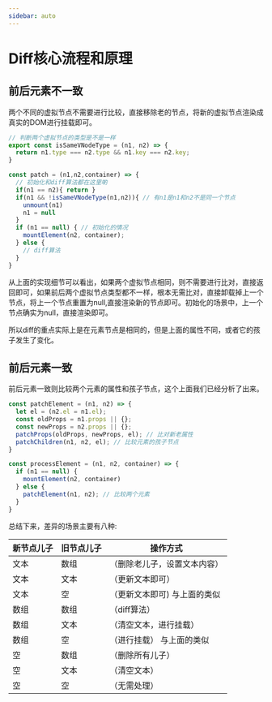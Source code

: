```yaml
---
sidebar: auto
---
```


# Diff核心流程和原理

## 前后元素不一致

两个不同的虚拟节点不需要进行比较，直接移除老的节点，将新的虚拟节点渲染成真实的DOM进行挂载即可。

```js
// 判断两个虚拟节点的类型是不是一样
export const isSameVNodeType = (n1, n2) => {
  return n1.type === n2.type && n1.key === n2.key;
}

const patch = (n1,n2,container) => {
  // 初始化和diff算法都在这里喲
  if(n1 == n2){ return }
  if(n1 && !isSameVNodeType(n1,n2)){ // 有n1是n1和n2不是同一个节点
    unmount(n1)
    n1 = null
  }
  if (n1 == null) { // 初始化的情况
    mountElement(n2, container); 
  } else {
    // diff算法
  }
}
```
从上面的实现细节可以看出，如果两个虚拟节点相同，则不需要进行比对，直接返回即可，如果前后两个虚拟节点类型都不一样，根本无需比对，直接卸载掉上一个节点，将上一个节点重置为null,直接渲染新的节点即可。初始化的场景中，上一个节点确实为null，直接渲染即可。

所以diff的重点实际上是在元素节点是相同的，但是上面的属性不同，或者它的孩子发生了变化。

## 前后元素一致

前后元素一致则比较两个元素的属性和孩子节点，这个上面我们已经分析了出来。

```js
const patchElement = (n1, n2) => {
  let el = (n2.el = n1.el);
  const oldProps = n1.props || {};
  const newProps = n2.props || {};
  patchProps(oldProps, newProps, el); // 比对新老属性
  patchChildren(n1, n2, el); // 比较元素的孩子节点
}

const processElement = (n1, n2, container) => {
  if (n1 == null) {
    mountElement(n2, container)
  } else {
    patchElement(n1, n2); // 比较两个元素
  }
}
```

总结下来，差异的场景主要有八种:

| 新节点儿子 | 旧节点儿子| 操作方式 |
|-----------|-----------| -------|
|文本	|数组	|（删除老儿子，设置文本内容）|
|文本	|文本	|（更新文本即可）|
|文本	|空	|（更新文本即可) 与上面的类似|
|数组	|数组|	（diff算法）|
|数组	|文本|	（清空文本，进行挂载）|
|数组	|空	|（进行挂载） 与上面的类似|
|空	  |数组	|（删除所有儿子）|
|空	  |文本	|（清空文本）|
|空	  |空	|（无需处理）|